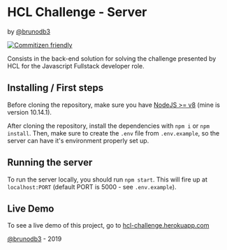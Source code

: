 # HCL Challenge - Server

by [@brunodb3](https://github.com/brunodb3)

[![Commitizen friendly](https://img.shields.io/badge/commitizen-friendly-brightgreen.svg)](http://commitizen.github.io/cz-cli/)

Consists in the back-end solution for solving the challenge presented by HCL for the Javascript Fullstack developer role.

## Installing / First steps

Before cloning the repository, make sure you have [NodeJS >= v8](https://nodejs.org/en/) (mine is version 10.14.1).

After cloning the repository, install the dependencies with `npm i` or `npm install`. Then, make sure to create the `.env` file from `.env.example`, so the server can have it's environment properly set up.

## Running the server

To run the server locally, you should run `npm start`. This will fire up at `localhost:PORT` (default PORT is 5000 - see `.env.example`).

## Live Demo

To see a live demo of this project, go to [hcl-challenge.herokuapp.com](https://hcl-challenge.herokuapp.com/)

[@brunodb3](https://github.com/brunodb3) - 2019
